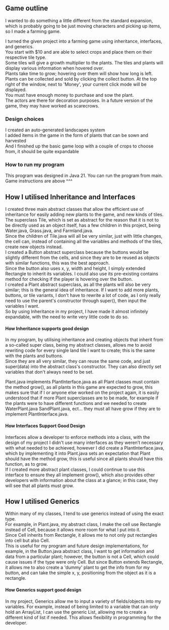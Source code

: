 ## Game outline
I wanted to do something a little different from the standard expansion, which is probably going to be just moving characters and picking up items, so I made a farming game.

I turned the given project into a farming game using inheritance, interfaces, and generics.\
You start with $10 and are able to select crops and place them on their respective tile type.\
Some tiles will give a growth multiplier to the plants. The tiles and plants will display various information when hovered over.\
Plants take time to grow; hovering over them will show how long is left. Plants can be collected and sold by clicking the collect button. At the top right of the window, next to 'Money', your current click mode will be displayed.\
You must have enough money to purchase and sow the plant.\
The actors are there for decoration purposes. In a future version of the game, they may have worked as scarecrows.

### Design choices
I created an auto-generated landscapes system\
I added items in the game in the form of plants that can be sown and harvested\
And I finished up the basic game loop with a couple of crops to choose from, it should be quite expandable

### How to run my program
This program was designed in Java 21. You can run the program from main.\
Game instructions are above ^^^

## How I utilised Inheritance and Interfaces
I created three main abstract classes that allow the efficient use of inheritance for easily adding new plants to the game, and new kinds of tiles.\
The superclass Tile, which is set as abstract for the reason that it is not to be directly used as an object itself, has a few children in this project, being Water.java, Grass.java, and Farmland.java.\
Since the children of Tile.java will all be very similar, just with little changes, the cell can, instead of containing all the variables and methods of the tiles, create new objects instead.\
I created a Button abstract superclass because the buttons would be slightly different from the cells, and since they are to be reused as objects with similar functions, this was the best approach.\
Since the button also uses x, y, width and height, I simply extended Rectangle to inherit its variables. I could also use its pre-existing contains method for checking if the player is hovering over the button.\
I created a Plant abstract superclass, as all the plants will also be very similar; this is the general idea of inheritance.
If I want to add more plants, buttons, or tile variants, I don't have to rewrite a lot of code, as I only really need to use the parent's constructor through super(), then input the variables I want.\
So by using Inheritance in my project, I have made it almost infinitely expandable, with the need to write very little code to do so.

#### How Inheritance supports good design
In my program, by utilising inheritance and creating objects that inherit from a so-called super class, being my abstract classes, allows me to avoid rewriting code for every single land tile I want to create; this is the same with the plants and buttons.\
Since they are all very similar, they can reuse the same code, and just super(data) into the abstract class's constructor. They can also directly set variables that don't always need to be set.

Plant.java implements PlantInterface.java as all Plant classes must contain the method grow(), as all plants in this game are expected to grow, this makes sure that if I or anyone else worked on the project again, it is easily understood that if more Plant superclasses are to be made, for example if the plants were to have different functions and we needed to create WaterPlant.java SandPlant.java, ect... they must all have grow if they are to implement PlantInterface.java.
#### How Interfaces Support Good Design
Interfaces allow a developer to enforce methods into a class, with the design of my project I didn't use many interfaces as they weren’t necessary with what needed to be achieved, however I did create a PlantInterface.java, which by implementing it into Plant.java sets an expectation that Plant should have the method grow, this is useful since all plants should have this function, as to grow.\
If I created more abstract plant classes, I could continue to use this interface to ensure they all implement grow(), which also provides other developers with information about the class at a glance; in this case, they will see that all plants must grow.

## How I utilised Generics
Within many of my classes, I tend to use generics instead of using the exact type.\
For example, in Plant.java, my abstract class, I make the cell use Rectangle instead of Cell, because it allows more room for what I put into it.\
Since Cell inherits from Rectangle, it allows me to not only put rectangles into cell but also Cell.\
This is useful for my program and future design implementations, for example, in the Button.java abstract class, I want to get information and data from a particular plant; however, the button is not a Cell, which could cause issues if the type were only Cell. But since Button extends Rectangle, it allows me to also create a 'dummy' plant to get the info from for my button, and can take the simple x, y, positioning from the object as it is a rectangle.
#### How Generics support good design
In my project, Generics allow me to input a variety of fields/objects into my variables. For example, instead of being limited to a variable that can only hold an ArrayList, I can use the generic List, allowing me to create a different kind of list if needed.
This allows flexibility in programming for the developer.
